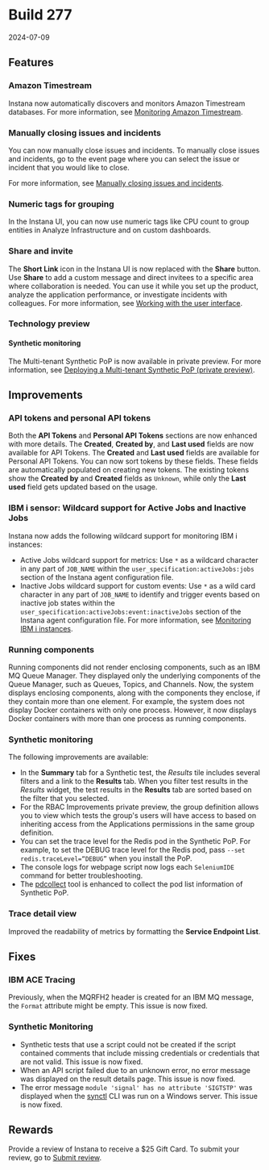 # Build 277

2024-07-09

## Features
### Amazon Timestream
Instana now automatically discovers and monitors Amazon Timestream databases. For more information, see [Monitoring Amazon Timestream](https://github.ibm.com/instana/docs/blob/main/src/pages/ecosystem/aws-timestream/index.md).

### Manually closing issues and incidents
You can now manually close issues and incidents. To manually close issues and incidents, go to the event page where you can select the issue or incident that you would like to close.

For more information, see [Manually closing issues and incidents](https://github.ibm.com/instana/docs/blob/main/src/pages/events_alerts/manual-close.md).

### Numeric tags for grouping
In the Instana UI, you can now use numeric tags like CPU count to group entities in Analyze Infrastructure and on custom dashboards.

### Share and invite

The **Short Link** icon in the Instana UI is now replaced with the **Share** button. Use **Share** to add a custom message and direct invitees to a specific area where collaboration is needed. You can use it while you set up the product, analyze the application performance, or investigate incidents with colleagues. For more information, see [Working with the user interface](https://github.ibm.com/instana/docs/blob/main/src/pages/admin/ui.md).


### Technology preview
#### Synthetic monitoring
The Multi-tenant Synthetic PoP is now available in private preview. For more information, see [Deploying a Multi-tenant Synthetic PoP (private preview)](https://github.ibm.com/instana/docs/blob/main/src/pages/synthetic_monitoring/pop_multi_tenant.md).

## Improvements
### API tokens and personal API tokens
Both the **API Tokens** and **Personal API Tokens** sections are now enhanced with more details. The **Created**, **Created by**, and **Last used** fields are now available for API Tokens. The **Created** and **Last used** fields are available for Personal API Tokens. You can now sort tokens by these fields. These fields are automatically populated on creating new tokens. The existing tokens show the **Created by** and **Created** fields as `Unknown`, while only the **Last used** field gets updated based on the usage.

### IBM i sensor: Wildcard support for Active Jobs and Inactive Jobs
Instana now adds the following wildcard support for monitoring IBM i instances:

- Active Jobs wildcard support for metrics: Use `*` as a wildcard    character in any part of `JOB_NAME` within the `user_specification:activeJobs:jobs` section of the Instana agent configuration file.
- Inactive Jobs wildcard support for custom events: Use `*` as a wild card character in any part of `JOB_NAME` to identify and trigger events based on inactive job states within the `user_specification:activeJobs:event:inactiveJobs` section of the Instana agent configuration file. For more information, see [Monitoring IBM i instances](https://github.ibm.com/instana/docs/blob/main/src/pages/ecosystem/ibmios/index.md).

### Running components
Running components did not render enclosing components, such as an IBM MQ Queue Manager. They displayed only the underlying components of the Queue Manager, such as Queues, Topics, and Channels. Now, the system displays enclosing components, along with the components they enclose, if they contain more than one element. For example, the system does not display Docker containers with only one process. However, it now displays Docker containers with more than one process as running components.

### Synthetic monitoring
The following improvements are available:

- In the **Summary** tab for a Synthetic test, the *Results* tile includes several filters and a link to the **Results** tab. When you filter test results in the *Results* widget, the test results in the **Results** tab are sorted based on the filter that you selected.
- For the RBAC Improvements private preview, the group definition allows you to view which tests the group's users will have access to based on inheriting access from the Applications permissions in the same group definition.
- You can set the trace level for the Redis pod in the Synthetic PoP. For example, to set the DEBUG trace level for the Redis pod, pass `--set redis.traceLevel=“DEBUG”` when you install the PoP.
- The console logs for webpage script now logs each `SeleniumIDE` command for better troubleshooting.
- The [pdcollect](https://github.com/instana/synthetic-pop-charts/blob/main/pdcollect.sh) tool is enhanced to collect the pod list information of Synthetic PoP.

### Trace detail view
Improved the readability of metrics by formatting the **Service Endpoint List**.

## Fixes
### IBM ACE Tracing
Previously, when the MQRFH2 header is created for an IBM MQ message, the `Format` attribute might be empty. This issue is now fixed.

### Synthetic Monitoring
- Synthetic tests that use a script could not be created if the script contained comments that include missing credentials or credentials that are not valid. This issue is now fixed.
- When an API script failed due to an unknown error, no error message was displayed on the result details page. This issue is now fixed.
- The error message `module 'signal' has no attribute 'SIGTSTP'` was displayed when the [synctl](https://github.com/instana/synthetic-synctl) CLI was run on a Windows server. This issue is now fixed.

## Rewards
Provide a review of Instana to receive a $25 Gift Card. To submit your review, go to [Submit review](https://www.g2.com/contributor/instana-an-ibm-company-25-usd-2-reward-link?secure%5Bpage_id%5D=instana-an-ibm-company-25-usd-2-reward-link&secure%5Brewards%5D=true&secure%5Btoken%5D=5f61c4680c043dd462ee268a2e95504e1cec47c239f634889f1a86908d965fa1&utm_source=ibm&utm_medium=CSA&utm_campaign=email).